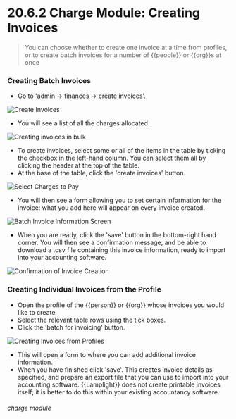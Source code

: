 # 20.6.2 Charge Module: Creating Invoices

> You can choose whether to create one invoice at a time from profiles, or to create batch invoices for a number of {{people}} or {{org}}s  at once



### Creating Batch Invoices

- Go to 'admin -> finances -> create invoices'. 

![Create Invoices](20.6.2a.png)

- You will see a list of all the charges allocated. 

![Creating invoices in bulk](20.6.2b.png)

- To create invoices, select some or all of the items in the table by ticking the checkbox in the left-hand column. You can select them all by clicking the header at the top of the table. 
- At the base of the table, click the 'create invoices' button. 

![Select Charges to Pay](20.6.2d.png)

- You will then see a form allowing you to set certain information for the invoice: what you add here will appear on every invoice created.

![Batch Invoice Information Screen](20.6.2c.png)

- When you are ready, click the 'save' button in the bottom-right hand corner. You will then see a confirmation message, and be able to download a .csv file containing this invoice information, ready to import into your accounting software. 

![Confirmation of Invoice Creation](20.6.2e.png)


### Creating Individual Invoices from the Profile 

- Open the profile of the {{person}} or {{org}} whose invoices you would like to create.
- Select the relevant table rows using the tick boxes.
- Click the 'batch for invoicing' button. 

![Creating Invoices from Profiles](20.6.2f.png)

- This will open a form to where you can add additional invoice information. 
- When you have finished click 'save'. This creates invoice details as specified, and prepare an export file that you can use to import into your accounting software. {{Lamplight}} does not create printable invoices itself; it is better to do this within your existing accountancy software. 


###### charge module

